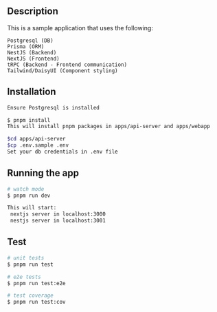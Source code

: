 ## Description

This is a sample application that uses the following:

```
Postgresql (DB)
Prisma (ORM)
NestJS (Backend)
NextJS (Frontend)
tRPC (Backend - Frontend communication)
Tailwind/DaisyUI (Component styling)
```

## Installation

```bash
Ensure Postgresql is installed

$ pnpm install
This will install pnpm packages in apps/api-server and apps/webapp

$cd apps/api-server
$cp .env.sample .env
Set your db credentials in .env file
```

## Running the app

```bash
# watch mode
$ pnpm run dev

This will start:
 nextjs server in localhost:3000
 nestjs server in localhost:3001
```

## Test

```bash
# unit tests
$ pnpm run test

# e2e tests
$ pnpm run test:e2e

# test coverage
$ pnpm run test:cov
```
